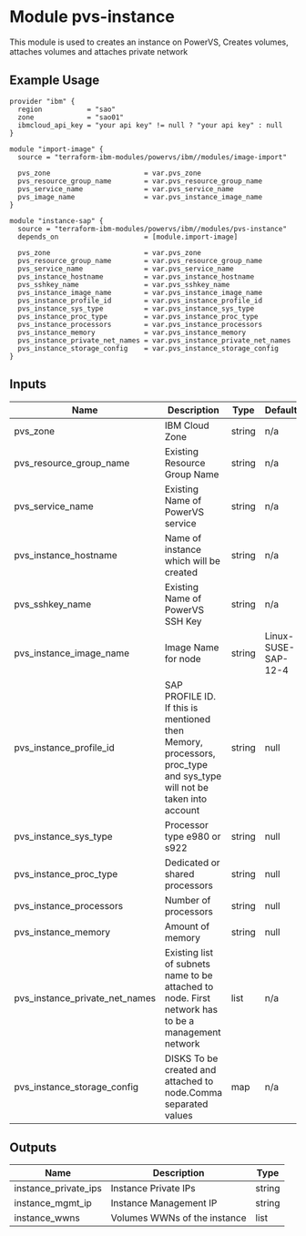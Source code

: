 # Module pvs-instance

This module is used to creates an instance on PowerVS, Creates volumes, attaches volumes and attaches private network

## Example Usage
```
provider "ibm" {
  region           = "sao"
  zone             = "sao01"
  ibmcloud_api_key = "your api key" != null ? "your api key" : null
}

module "import-image" {
  source = "terraform-ibm-modules/powervs/ibm//modules/image-import"
  
  pvs_zone                       = var.pvs_zone
  pvs_resource_group_name        = var.pvs_resource_group_name
  pvs_service_name               = var.pvs_service_name
  pvs_image_name                 = var.pvs_instance_image_name
}

module "instance-sap" {
  source = "terraform-ibm-modules/powervs/ibm//modules/pvs-instance"
  depends_on                     = [module.import-image]
  
  pvs_zone                       = var.pvs_zone
  pvs_resource_group_name        = var.pvs_resource_group_name
  pvs_service_name               = var.pvs_service_name
  pvs_instance_hostname          = var.pvs_instance_hostname
  pvs_sshkey_name                = var.pvs_sshkey_name
  pvs_instance_image_name        = var.pvs_instance_image_name
  pvs_instance_profile_id        = var.pvs_instance_profile_id
  pvs_instance_sys_type          = var.pvs_instance_sys_type
  pvs_instance_proc_type         = var.pvs_instance_proc_type
  pvs_instance_processors        = var.pvs_instance_processors
  pvs_instance_memory            = var.pvs_instance_memory
  pvs_instance_private_net_names = var.pvs_instance_private_net_names
  pvs_instance_storage_config    = var.pvs_instance_storage_config
}
```

<!-- BEGINNING OF PRE-COMMIT-TERRAFORM DOCS HOOK -->

## Inputs

| Name                              | Description                                           | Type   | Default | Required |
|-----------------------------------|-------------------------------------------------------|--------|---------|----------|
| pvs\_zone | IBM Cloud Zone | string | n/a | yes |
| pvs\_resource\_group\_name | Existing Resource Group Name | string | n/a | yes |
| pvs\_service\_name | Existing Name of PowerVS service | string | n/a | yes |
| pvs\_instance\_hostname | Name of instance which will be created | string | n/a | yes |
| pvs\_sshkey\_name | Existing Name of PowerVS SSH Key | string | n/a | yes |
| pvs\_instance\_image\_name | Image Name for node | string | Linux-SUSE-SAP-12-4 | yes |
| pvs\_instance\_profile\_id | SAP PROFILE ID. If this is mentioned then Memory, processors, proc_type and sys_type will not be taken into account | string | null | optional |
| pvs\_instance\_sys\_type | Processor type e980 or s922 | string | null | optional |
| pvs\_instance\_proc\_type | Dedicated or shared processors | string | null | optional |
| pvs\_instance\_processors | Number of processors | string | null | optional |
| pvs\_instance\_memory | Amount of memory | string | null | optional |
| pvs\_instance\_private\_net\_names | Existing list of subnets name to be attached to node. First network has to be a management network  | list | n/a | yes |
| pvs\_instance\_storage\_config | DISKS To be created and attached to node.Comma separated values | map | n/a | yes |


## Outputs

| Name                              | Description                                           | Type   |
|-----------------------------------|-------------------------------------------------------|--------|
| instance\_private\_ips | Instance Private IPs | string |
| instance\_mgmt\_ip | Instance Management IP | string |
| instance\_wwns | Volumes WWNs of the instance | list |


<!-- END OF PRE-COMMIT-TERRAFORM DOCS HOOK -->